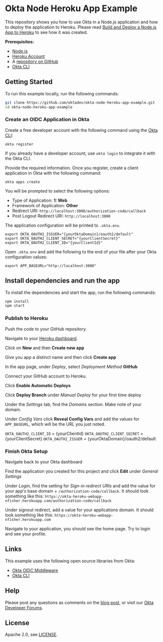 # Okta Node Heroku App Example

This repository shows you how to use Okta in a Node.js application and how to deploy the application to Heroku. Please read [Build and Deploy a Node.js App to Heroku][blog] to see how it was created.

**Prerequisites:**

- [Node.js](https://nodejs.org/en/)
- [Heroku Account](https://signup.heroku.com/)
- A [repository on GitHub](https://docs.github.com/en/get-started/quickstart/create-a-repo)
- [Okta CLI](https://cli.okta.com)

## Getting Started

To run this example locally, run the following commands:

```bash
git clone https://github.com/oktadev/okta-node-heroku-app-example.git
cd okta-node-heroku-app-example
```

### Create an OIDC Application in Okta

Create a free developer account with the following command using the [Okta CLI](https://cli.okta.com):

```shell
okta register
```

If you already have a developer account, use `okta login` to integrate it with the Okta CLI. 

Provide the required information. Once you register, create a client application in Okta with the following command:

```shell
okta apps create
```

You will be prompted to select the following options:
- Type of Application: **1: Web**
- Framework of Application: **Other**
- Redirect URI: `http://localhost:3000/authorization-code/callback`
- Post Logout Redirect URI: `http://localhost:3000`

The application configuration will be printed to `.okta.env`.

```dotenv
export OKTA_OAUTH2_ISSUER="{yourOktaDomain}/oauth2/default"
export OKTA_OAUTH2_CLIENT_SECRET="{yourClientSecret}"
export OKTA_OAUTH2_CLIENT_ID="{yourClientId}"
```

Open `.okta.env` and add the following to the end of your file after your Okta configuration values:

```dotenv
export APP_BASEURL="http://localhost:3000"
```

## Install dependencies and run the app

To install the dependencies and start the app, run the following commands:

```bash
npm install
npm start
```

### Publish to Heroku

Push the code to your GitHub repository.  

Navigate to your [Heroku dashboard](https://dashboard.heroku.com/apps).

Click on **New** and then **Create new app**

Give you app a distinct name and then click **Create app**

In the app page, under *Deploy*, select *Deployment Method* **GitHub**

Connect your GitHub account to Heroku.

Click **Enable Automatic Deploys**

Click **Deploy Branch** under *Manual Deploy* for your first time deploy

Under the *Settings* tab, find the *Domains* section.  Make note of your domain.  

Under *Config Vars* click **Reveal Config Vars** and add the values for `APP_BASEURL`, which will be the URL you just noted.  

`OKTA_OAUTH2_CLIENT_ID` = {yourClientId}
`OKTA_OAUTH2_CLIENT_SECRET` = {yourClientSecret}
`OKTA_OAUTH2_ISSUER` = {yourOktaDomain}/oauth2/default

### Finish Okta Setup

Navigate back to your Okta dashboard

Find the application you created for this project and click **Edit** under *General Settings*

Under *Login*, find the setting for *Sign-in redirect URIs* and add the value for your app's base domain + `/authorization-code/callback`.  It should look something like this:  `https://okta-heroku-webapp-nfisher.herokuapp.com/authorization-code/callback`

Under signout redirect, add a value for your applications domain.  It should look something like this:  `https://okta-heroku-webapp-nfisher.herokuapp.com`

Navigate to your application, you should see the home page.  Try to login and see your profile.

## Links

This example uses the following open source libraries from Okta:

* [Okta OIDC Middleware](https://www.npmjs.com/package/@okta/oidc-middleware)
* [Okta CLI](https://github.com/okta/okta-cli)

## Help

Please post any questions as comments on the [blog post][blog], or visit our [Okta Developer Forums](https://devforum.okta.com/).

## License

Apache 2.0, see [LICENSE](LICENSE).

[blog]: https://developer.okta.com/blog/2021/xyz
